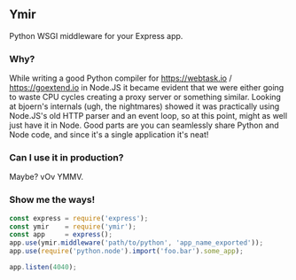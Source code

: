 Ymir 
--- 

Python WSGI middleware for your Express app.


### Why?

While writing a good Python compiler for https://webtask.io / https://goextend.io in Node.JS it became evident that we were either going to waste CPU cycles creating a proxy server or something similar. Looking at bjoern's internals (ugh, the nightmares) showed it was practically using Node.JS's old HTTP parser and an event loop, so at this point, might as well just have it in Node. Good parts are you can seamlessly share Python and Node code, and since it's a single application it's neat!

### Can I use it in production?

Maybe? vOv YMMV.

### Show me the ways!

```javascript
const express = require('express');
const ymir    = require('ymir');
const app     = express();
app.use(ymir.middleware('path/to/python', 'app_name_exported'));
app.use(require('python.node').import('foo.bar').some_app);

app.listen(4040);
```
